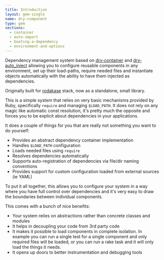 ```yaml
---
title: Introduction
layout: gem-single
name: dry-component
type: gem
sections:
  - container
  - auto-import
  - booting-a-dependency
  - environment-and-options
---
```


Dependency management system based on [dry-container](/gems/dry-container) and [dry-auto_inject](/gems/dry-auto_inject) allowing you to configure reusable components in any environment, set up their load-paths, require needed files and instantiate objects automatically with the ability to have them injected as dependencies.

Originally built for [rodakase](https://github.com/solnic/rodakase) stack, now as a standalone, small library.

This is a simple system that relies on very basic mechanisms provided by Ruby, specifically `require` and managing `$LOAD_PATH`. It does not rely on any magic like automatic const resolution, it's pretty much the opposite and forces you to be explicit about dependencies in your applications.

It does a couple of things for you that are really not something you want to do yourself:

* Provides an abstract dependency container implementation
* Handles `$LOAD_PATH` configuration
* Loads needed files using `require`
* Resolves dependencies automatically
* Supports auto-registration of dependencies via file/dir naming conventions
* Provides support for custom configuration loaded from external sources (ie YAML)

To put it all together, this allows you to configure your system in a way where you have full control over dependencies and it's very easy to draw the boundaries between individual components.

This comes with a bunch of nice benefits:

* Your system relies on abstractions rather than concrete classes and modules
* It helps in decoupling your code from 3rd party code
* It makes it possible to load components in complete isolation. In example you can run a single test for a single component and only required files will be loaded, or you can run a rake task and it will only load the things it needs.
* It opens up doors to better instrumentation and debugging tools
